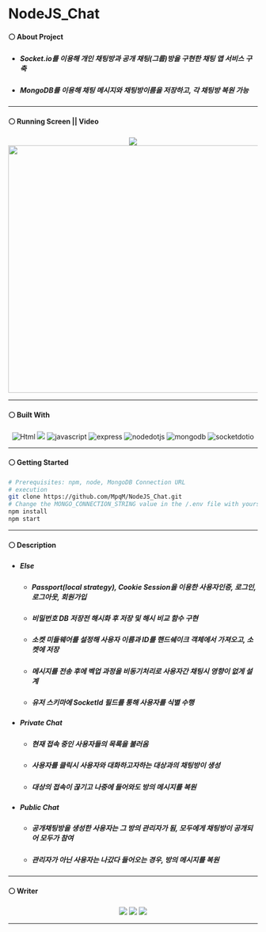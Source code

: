 # NodeJS_Chat
#### ⚪ About Project
* ##### Socket.io를 이용해 개인 채팅방과 공개 채팅(그룹)방을 구현한 채팅 앱 서비스 구축
* ##### MongoDB를 이용해 채팅 메시지와 채팅방이름을 저장하고, 각 채팅방 복원 가능

- - -

#### ⚪ Running Screen || Video
<p align ="center">
  <a href="https://www.youtube.com/watch?v=LVwr8A8msis"><img src ="https://img.shields.io/badge/youtube-FF0000.svg?&style=for-the-badge&logo=youtube&logoColor=white"/></a>
  </br>
  <img width="900" height="500" src="https://github.com/MpqM/NodeJS_Chat/assets/79093184/ca321be0-b4d2-4ab2-9e81-e71582383fde">
</p>

- - -

#### ⚪ Built With
<p align ="center">
   <img alt="Html" src ="https://img.shields.io/badge/HTML5-E34F26.svg?&style=for-the-badge&logo=HTML5&logoColor=white"/> <img src="https://img.shields.io/badge/CSS-1572B6?style=for-the-badge&logo=CSS3&logoColor=white"> <img alt="javascript" src ="https://img.shields.io/badge/javascript-F7DF1E.svg?&style=for-the-badge&logo=javascript&logoColor=white"/> <img alt="express" src ="https://img.shields.io/badge/express-339933.svg?&style=for-the-badge&logo=express&logoColor=white"/> <img alt="nodedotjs" src ="https://img.shields.io/badge/nodejs-339933.svg?&style=for-the-badge&logo=nodedotjs&logoColor=white"/> <img alt="mongodb" src ="https://img.shields.io/badge/mongodb-339933.svg?&style=for-the-badge&logo=mongodb&logoColor=white"/> <img alt="socketdotio" src ="https://img.shields.io/badge/socketdotio-010101.svg?&style=for-the-badge&logo=socketdotio&logoColor=white"/>
</p>

- - -

#### ⚪ Getting Started
```bash
# Prerequisites: npm, node, MongoDB Connection URL
# execution
git clone https://github.com/MpqM/NodeJS_Chat.git
# Change the MONGO_CONNECTION_STRING value in the /.env file with yours
npm install
npm start
```

- - -

#### ⚪ Description 
* ##### Else
    * ##### Passport(local strategy), Cookie Session을 이용한 사용자인증, 로그인, 로그아웃, 회원가입
    * ##### 비밀번호 DB 저장전 해시화 후 저장 및 해시 비교 함수 구현
    * ##### 소켓 미들웨어를 설정해 사용자 이름과 ID를 핸드쉐이크 객체에서 가져오고, 소켓에 저장
    * ##### 메시지를 전송 후에 벡업 과정을 비동기처리로 사용자간 채팅시 영향이 없게 설계
    * ##### 유저 스키마에 SocketId 필드를 통해 사용자를 식별 수행
* ##### Private Chat
   * ##### 현재 접속 중인 사용자들의 목록을 불러옴
   * ##### 사용자를 클릭시 사용자와 대화하고자하는 대상과의 채팅방이 생성
   * ##### 대상의 접속이 끊기고 나중에 들어와도 방의 메시지를 복원 
* ##### Public Chat
    * ##### 공개채팅방을 생성한 사용자는 그 방의 관리자가 됨, 모두에게 채팅방이 공개되어 모두가 참여
    * ##### 관리자가 아닌 사용자는 나갔다 들어오는 경우, 방의 메시지를 복원

- - -

#### ⚪ Writer
<p align ="center">
  <img src ="https://img.shields.io/badge/gmail-EA4335.svg?&style=for-the-badge&logo=gmail&logoColor=white"/></a> <a href = "https://github.com/MpqM"><img src ="https://img.shields.io/badge/GitHub-181717.svg?&style=for-the-badge&logo=GitHub&logoColor=white"/></a> <a href = "https://MpqM.tistory.com/"> <img src ="https://img.shields.io/badge/tistory-000000.svg?&style=for-the-badge&logo=Tistory&logoColor=white"/></a>
</p>

- - -

